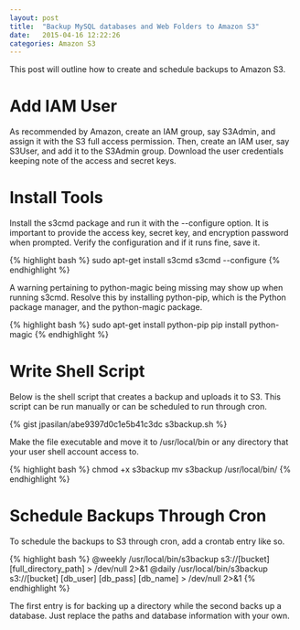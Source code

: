 ```yaml
---
layout: post
title:  "Backup MySQL databases and Web Folders to Amazon S3"
date:   2015-04-16 12:22:26
categories: Amazon S3
---
```


This post will outline how to create and schedule backups to Amazon S3.

Add IAM User
===

As recommended by Amazon, create an IAM group, say S3Admin, and assign it with the S3 full access permission. Then, create an IAM user, say S3User, and add it to the S3Admin group. Download the user credentials keeping note of the access and secret keys.

Install Tools
===

Install the s3cmd package and run it with the --configure option. It is important to provide the access key, secret key, and encryption password when prompted. Verify the configuration and if it runs fine, save it.

<p>
{% highlight bash %}
sudo apt-get install s3cmd
s3cmd --configure
{% endhighlight %}
</p>

A warning pertaining to python-magic being missing may show up when running s3cmd. Resolve this by installing python-pip, which is the Python package manager, and the python-magic package.

<p>
{% highlight bash %}
sudo apt-get install python-pip
pip install python-magic
{% endhighlight %}
</p>

Write Shell Script
===

Below is the shell script that creates a backup and uploads it to S3. This script can be run manually or can be scheduled to run through cron.

{% gist jpasilan/abe9397d0c1e5b41c3dc s3backup.sh %}

Make the file executable and move it to /usr/local/bin or any directory that your user shell account access to.

<p>
{% highlight bash %}
chmod +x s3backup
mv s3backup /usr/local/bin/
{% endhighlight %}
</p>

Schedule Backups Through Cron
===

To schedule the backups to S3 through cron, add a crontab entry like so.

<p>
{% highlight bash %}
@weekly /usr/local/bin/s3backup s3://[bucket] [full_directory_path] > /dev/null 2>&1
@daily /usr/local/bin/s3backup s3://[bucket] [db_user] [db_pass] [db_name] > /dev/null 2>&1
{% endhighlight %}
</p>

The first entry is for backing up a directory while the second backs up a database. Just replace the paths and database information with your own.

